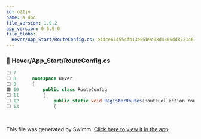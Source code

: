 ```yaml
---
id: o21jn
name: a doc
file_version: 1.0.2
app_version: 0.6.9-0
file_blobs:
  Hever/App_Start/RouteConfig.cs: e44ce614554fb13e05b9c08d4366dd87214677bf
---
```


<!-- NOTE-swimm-snippet: the lines below link your snippet to Swimm -->
### 📄 Hever/App_Start/RouteConfig.cs
```c#
⬜ 7      
⬜ 8      namespace Hever
⬜ 9      {
🟩 10         public class RouteConfig
⬜ 11         {
⬜ 12             public static void RegisterRoutes(RouteCollection routes)
⬜ 13             {
```

<br/>

This file was generated by Swimm. [Click here to view it in the app](http://localhost:5000/repos/Z2l0aHViJTNBJTNBSGV2ZXIlM0ElM0FhbWl0MjA2/docs/o21jn).